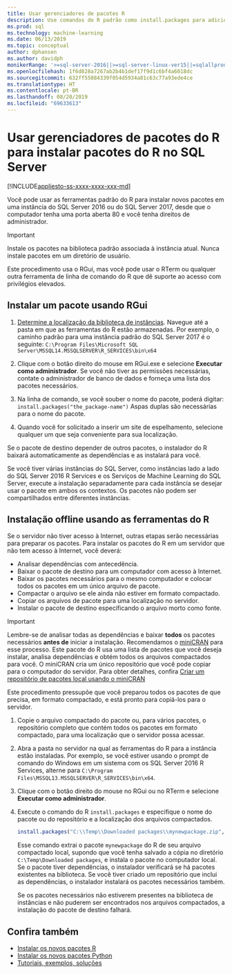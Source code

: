 ```yaml
---
title: Usar gerenciadores de pacotes R
description: Use comandos do R padrão como install.packages para adicionar novos pacotes do R aos SQL Server 2016 R Services ou aos Serviços de Machine Learning do SQL Server (no banco de dados).
ms.prod: sql
ms.technology: machine-learning
ms.date: 06/13/2019
ms.topic: conceptual
author: dphansen
ms.author: davidph
monikerRange: '>=sql-server-2016||>=sql-server-linux-ver15||=sqlallproducts-allversions'
ms.openlocfilehash: 1f6d828a7267ab2b4b1def17f9d1c6bf4a6018dc
ms.sourcegitcommit: 632ff55084339f054d5934a81c63c77a93ede4ce
ms.translationtype: HT
ms.contentlocale: pt-BR
ms.lasthandoff: 08/20/2019
ms.locfileid: "69633613"
---
```

# <a name="use-r-package-managers-to-install-r-packages-on-sql-server"></a>Usar gerenciadores de pacotes do R para instalar pacotes do R no SQL Server
[!INCLUDE[appliesto-ss-xxxx-xxxx-xxx-md](../../includes/appliesto-ss-xxxx-xxxx-xxx-md.md)]

Você pode usar as ferramentas padrão do R para instalar novos pacotes em uma instância do SQL Server 2016 ou do SQL Server 2017, desde que o computador tenha uma porta aberta 80 e você tenha direitos de administrador.

> [!IMPORTANT] 
> Instale os pacotes na biblioteca padrão associada à instância atual. Nunca instale pacotes em um diretório de usuário.

Este procedimento usa o RGui, mas você pode usar o RTerm ou qualquer outra ferramenta de linha de comando do R que dê suporte ao acesso com privilégios elevados.

## <a name="install-a-package-using-rgui"></a>Instalar um pacote usando RGui

1. [Determine a localização da biblioteca de instâncias](../package-management/r-package-information.md). Navegue até a pasta em que as ferramentas do R estão armazenadas. Por exemplo, o caminho padrão para uma instância padrão do SQL Server 2017 é o seguinte: `C:\Program Files\Microsoft SQL Server\MSSQL14.MSSQLSERVER\R_SERVICES\bin\x64`

1. Clique com o botão direito do mouse em RGui.exe e selecione **Executar como administrador**. Se você não tiver as permissões necessárias, contate o administrador de banco de dados e forneça uma lista dos pacotes necessários.

1. Na linha de comando, se você souber o nome do pacote, poderá digitar: `install.packages("the_package-name")` Aspas duplas são necessárias para o nome do pacote.

1. Quando você for solicitado a inserir um site de espelhamento, selecione qualquer um que seja conveniente para sua localização.

Se o pacote de destino depender de outros pacotes, o instalador do R baixará automaticamente as dependências e as instalará para você.

Se você tiver várias instâncias do SQL Server, como instâncias lado a lado do SQL Server 2016 R Services e os Serviços de Machine Learning do SQL Server, execute a instalação separadamente para cada instância se desejar usar o pacote em ambos os contextos. Os pacotes não podem ser compartilhados entre diferentes instâncias.

## <a name = "bkmk_offlineInstall"></a> Instalação offline usando as ferramentas do R

Se o servidor não tiver acesso à Internet, outras etapas serão necessárias para preparar os pacotes. Para instalar os pacotes do R em um servidor que não tem acesso à Internet, você deverá:

+ Analisar dependências com antecedência.
+ Baixar o pacote de destino para um computador com acesso à Internet.
+ Baixar os pacotes necessários para o mesmo computador e colocar todos os pacotes em um único arquivo de pacote.
+ Compactar o arquivo se ele ainda não estiver em formato compactado.
+ Copiar os arquivos de pacote para uma localização no servidor.
+ Instalar o pacote de destino especificando o arquivo morto como fonte.

> [!IMPORTANT] 
>  Lembre-se de analisar todas as dependências e baixar **todos** os pacotes necessários **antes de** iniciar a instalação. Recomendamos o [miniCRAN](https://mran.microsoft.com/package/miniCRAN) para esse processo. Este pacote do R usa uma lista de pacotes que você deseja instalar, analisa dependências e obtém todos os arquivos compactados para você. O miniCRAN cria um único repositório que você pode copiar para o computador do servidor. Para obter detalhes, confira [Criar um repositório de pacotes local usando o miniCRAN](create-a-local-package-repository-using-minicran.md)

Este procedimento pressupõe que você preparou todos os pacotes de que precisa, em formato compactado, e está pronto para copiá-los para o servidor.

1. Copie o arquivo compactado do pacote ou, para vários pacotes, o repositório completo que contém todos os pacotes em formato compactado, para uma localização que o servidor possa acessar.

2. Abra a pasta no servidor na qual as ferramentas do R para a instância estão instaladas. Por exemplo, se você estiver usando o prompt de comando do Windows em um sistema com os SQL Server 2016 R Services, alterne para `C:\Program Files\MSSQL13.MSSQLSERVER\R_SERVICES\bin\x64`.

3. Clique com o botão direito do mouse no RGui ou no RTerm e selecione **Executar como administrador**.

4. Execute o comando do R `install.packages` e especifique o nome do pacote ou do repositório e a localização dos arquivos compactados.

    ```R
    install.packages("C:\\Temp\\Downloaded packages\\mynewpackage.zip", repos=NULL)
    ```

    Esse comando extrai o pacote `mynewpackage` do R de seu arquivo compactado local, supondo que você tenha salvado a cópia no diretório `C:\Temp\Downloaded packages`, e instala o pacote no computador local. Se o pacote tiver dependências, o instalador verificará se há pacotes existentes na biblioteca. Se você tiver criado um repositório que inclui as dependências, o instalador instalará os pacotes necessários também.

    Se os pacotes necessários não estiverem presentes na biblioteca de instâncias e não puderem ser encontrados nos arquivos compactados, a instalação do pacote de destino falhará.

## <a name="see-also"></a>Confira também

+ [Instalar os novos pacotes R](install-additional-r-packages-on-sql-server.md)
+ [Instalar os novos pacotes Python](../python/install-additional-python-packages-on-sql-server.md)
+ [Tutoriais, exemplos, soluções](../tutorials/machine-learning-services-tutorials.md)
